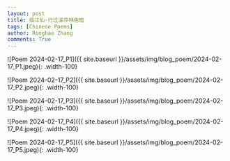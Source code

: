 ```yaml
---
layout: post
title: 临江仙·行过溪莎林色暗
tags: [Chinese Poems]
author: Ronghao Zhang
comments: True 
---
```


![Poem 2024-02-17_P1]({{ site.baseurl }}/assets/img/blog_poem/2024-02-17_P1.jpeg){: .width-100}

![Poem 2024-02-17_P2]({{ site.baseurl }}/assets/img/blog_poem/2024-02-17_P2.jpeg){: .width-100}

![Poem 2024-02-17_P3]({{ site.baseurl }}/assets/img/blog_poem/2024-02-17_P3.jpeg){: .width-100}

![Poem 2024-02-17_P4]({{ site.baseurl }}/assets/img/blog_poem/2024-02-17_P4.jpeg){: .width-100}

![Poem 2024-02-17_P5]({{ site.baseurl }}/assets/img/blog_poem/2024-02-17_P5.jpeg){: .width-100}